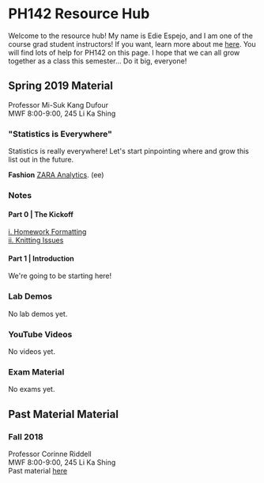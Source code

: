 # PH142 Resource Hub
Welcome to the resource hub! My name is Edie Espejo, and I am one of the course grad student instructors! If you want, learn more about me <a href="about-me">here</a>. You will find lots of help for PH142 on this page. I hope that we can all grow together as a class this semester... Do it big, everyone!

## Spring 2019 Material
Professor Mi-Suk Kang Dufour  
MWF 8:00-9:00, 245 Li Ka Shing  

### "Statistics is Everywhere"
Statistics is really everywhere! Let's start pinpointing where and grow this list out in the future.  

**Fashion**
<a href="https://www.youtube.com/watch?v=bkcAmCqIaao">ZARA Analytics</a>. (ee)

### Notes
#### Part 0 | The Kickoff
<a href="notes/formatting.html">i. Homework Formatting</a>  
<a href="notes/knitting-issues.html"> ii. Knitting Issues</a>  

#### Part 1 | Introduction
We're going to be starting here!

### Lab Demos
No lab demos yet.

### YouTube Videos
No videos yet.

### Exam Material
No exams yet.


## Past Material Material

### Fall 2018
Professor Corinne Riddell  
MWF 8:00-9:00, 245 Li Ka Shing  
Past material <a href="archives/2018-fall">here</a>
